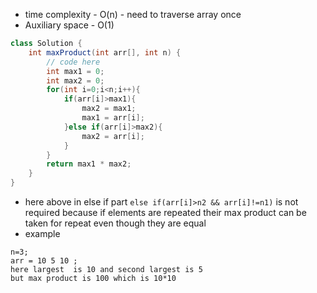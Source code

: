 - time complexity - O(n) - need to traverse array once
- Auxiliary space - O(1)

```java
class Solution {
    int maxProduct(int arr[], int n) {
        // code here
        int max1 = 0;
        int max2 = 0;
        for(int i=0;i<n;i++){
            if(arr[i]>max1){
                max2 = max1;
                max1 = arr[i];
            }else if(arr[i]>max2){
                max2 = arr[i];
            }
        }
        return max1 * max2;
    }
}
```

- here above in else if part `else if(arr[i]>n2 && arr[i]!=n1)` is not required because if elements are repeated their max product can be taken for repeat even though they are equal
- example

```
n=3;
arr = 10 5 10 ;
here largest  is 10 and second largest is 5
but max product is 100 which is 10*10
```
